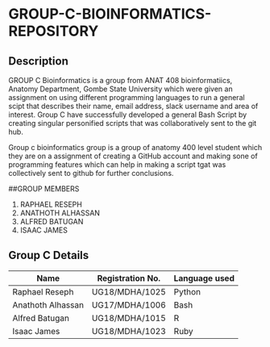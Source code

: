 # GROUP-C-BIOINFORMATICS-REPOSITORY

## Description
GROUP C Bioinformatics is a group from ANAT 408 bioinformatiics, Anatomy Department, Gombe State University which were given an assignment on using different programming languages to run a general scipt that describes their name, email address, slack username and area of interest. Group C have successfully developed a general Bash Script by creating singular personified scripts that was collaboratively sent to the git hub.

Group c bioinformatics group is a group of anatomy 400 level student which they are on a assignment of creating a GitHub account and making sone of programming features which can help in making a script tgat was collectively sent to github for further conclusions.

##GROUP MEMBERS
1. RAPHAEL RESEPH
2. ANATHOTH ALHASSAN
3. ALFRED BATUGAN
4. ISAAC JAMES

## Group C Details
| Name | Registration No.        | Language used       |
|-------------|-------------|-------------|
| Raphael Reseph | UG18/MDHA/1025     | Python     |
| Anathoth Alhassan    | UG17/MDHA/1006    | Bash      |
| Alfred Batugan    | UG18/MDHA/1015       | R      |
| Isaac James    | UG18/MDHA/1023       | Ruby      |
